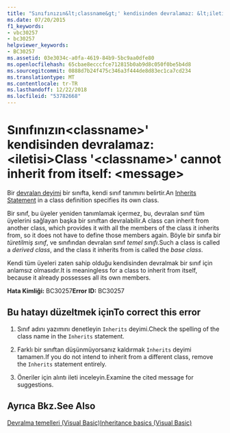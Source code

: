 ```yaml
---
title: "Sınıfınızın&lt;classname&gt;' kendisinden devralamaz: &lt;iletisi&gt;"
ms.date: 07/20/2015
f1_keywords:
- vbc30257
- bc30257
helpviewer_keywords:
- BC30257
ms.assetid: 03e3034c-a0fa-4619-84b9-5bc9aa0dfe80
ms.openlocfilehash: 65cbae8ecccfce712815b0ab9d8c050f0be5b4d8
ms.sourcegitcommit: 0888d7b24f475c346a3f444de8d83ec1ca7cd234
ms.translationtype: MT
ms.contentlocale: tr-TR
ms.lasthandoff: 12/22/2018
ms.locfileid: "53782668"
---
```

# <a name="class-ltclassnamegt-cannot-inherit-from-itself-ltmessagegt"></a><span data-ttu-id="c3aaf-102">Sınıfınızın&lt;classname&gt;' kendisinden devralamaz: &lt;iletisi&gt;</span><span class="sxs-lookup"><span data-stu-id="c3aaf-102">Class '&lt;classname&gt;' cannot inherit from itself: &lt;message&gt;</span></span>
<span data-ttu-id="c3aaf-103">Bir [devralan deyimi](../../visual-basic/language-reference/statements/inherits-statement.md) bir sınıfta, kendi sınıf tanımını belirtir.</span><span class="sxs-lookup"><span data-stu-id="c3aaf-103">An [Inherits Statement](../../visual-basic/language-reference/statements/inherits-statement.md) in a class definition specifies its own class.</span></span>  
  
 <span data-ttu-id="c3aaf-104">Bir sınıf, bu üyeler yeniden tanımlamak içermez, bu, devralan sınıf tüm üyelerini sağlayan başka bir sınıftan devralabilir.</span><span class="sxs-lookup"><span data-stu-id="c3aaf-104">A class can inherit from another class, which provides it with all the members of the class it inherits from, so it does not have to define those members again.</span></span> <span data-ttu-id="c3aaf-105">Böyle bir sınıfa bir *türetilmiş sınıf*, ve sınıfından devralan sınıf *temel sınıfı*.</span><span class="sxs-lookup"><span data-stu-id="c3aaf-105">Such a class is called a *derived class*, and the class it inherits from is called the *base class*.</span></span>  
  
 <span data-ttu-id="c3aaf-106">Kendi tüm üyeleri zaten sahip olduğu kendisinden devralmak bir sınıf için anlamsız olmasıdır.</span><span class="sxs-lookup"><span data-stu-id="c3aaf-106">It is meaningless for a class to inherit from itself, because it already possesses all its own members.</span></span>  
  
 <span data-ttu-id="c3aaf-107">**Hata Kimliği:** BC30257</span><span class="sxs-lookup"><span data-stu-id="c3aaf-107">**Error ID:** BC30257</span></span>  
  
## <a name="to-correct-this-error"></a><span data-ttu-id="c3aaf-108">Bu hatayı düzeltmek için</span><span class="sxs-lookup"><span data-stu-id="c3aaf-108">To correct this error</span></span>  
  
1.  <span data-ttu-id="c3aaf-109">Sınıf adını yazımını denetleyin `Inherits` deyimi.</span><span class="sxs-lookup"><span data-stu-id="c3aaf-109">Check the spelling of the class name in the `Inherits` statement.</span></span>  
  
2.  <span data-ttu-id="c3aaf-110">Farklı bir sınıftan düşünmüyorsanız kaldırmak `Inherits` deyimi tamamen.</span><span class="sxs-lookup"><span data-stu-id="c3aaf-110">If you do not intend to inherit from a different class, remove the `Inherits` statement entirely.</span></span>  
  
3.  <span data-ttu-id="c3aaf-111">Öneriler için alıntı ileti inceleyin.</span><span class="sxs-lookup"><span data-stu-id="c3aaf-111">Examine the cited message for suggestions.</span></span>  
  
## <a name="see-also"></a><span data-ttu-id="c3aaf-112">Ayrıca Bkz.</span><span class="sxs-lookup"><span data-stu-id="c3aaf-112">See Also</span></span>  
 [<span data-ttu-id="c3aaf-113">Devralma temelleri (Visual Basic)</span><span class="sxs-lookup"><span data-stu-id="c3aaf-113">Inheritance basics (Visual Basic)</span></span>](~/docs/visual-basic/programming-guide/language-features/objects-and-classes/inheritance-basics.md)  
 
